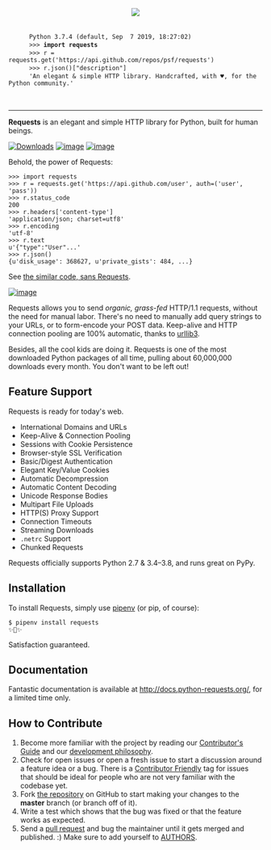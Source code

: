 <span align="center">
    
<pre>
<img src="https://raw.githubusercontent.com/psf/requests/master/docs/_static/requests-logo-small.png" align="center" />
    <div align="left">
    <code> Python 3.7.4 (default, Sep  7 2019, 18:27:02)</code>
    <code> >>> <strong>import requests</strong></code>
    <code> >>> r = requests.get('https://api.github.com/repos/psf/requests')</code>
    <code> >>> r.json()["description"]</code>
    <code> 'An elegant & simple HTTP library. Handcrafted, with ♥, for the Python community.'</code>
    </div>
</pre>  
   
</span>

---------------------


**Requests** is an elegant and simple HTTP library for Python, built for human beings.

[![Downloads](https://pepy.tech/badge/requests)](https://pepy.tech/project/requests)
[![image](https://img.shields.io/pypi/pyversions/requests.svg)](https://pypi.org/project/requests/)
[![image](https://img.shields.io/github/contributors/psf/requests.svg)](https://github.com/psf/requests/graphs/contributors)


Behold, the power of Requests:

``` {.sourceCode .python}
>>> import requests
>>> r = requests.get('https://api.github.com/user', auth=('user', 'pass'))
>>> r.status_code
200
>>> r.headers['content-type']
'application/json; charset=utf8'
>>> r.encoding
'utf-8'
>>> r.text
u'{"type":"User"...'
>>> r.json()
{u'disk_usage': 368627, u'private_gists': 484, ...}
```

See [the similar code, sans Requests](https://gist.github.com/973705).

[![image]()](http://docs.python-requests.org/)

Requests allows you to send *organic, grass-fed* HTTP/1.1 requests,
without the need for manual labor. There's no need to manually add query
strings to your URLs, or to form-encode your POST data. Keep-alive and
HTTP connection pooling are 100% automatic, thanks to
[urllib3](https://github.com/shazow/urllib3).

Besides, all the cool kids are doing it. Requests is one of the most
downloaded Python packages of all time, pulling about 60,000,000
downloads every month. You don't want to be left out!

Feature Support
---------------

Requests is ready for today's web.

-   International Domains and URLs
-   Keep-Alive & Connection Pooling
-   Sessions with Cookie Persistence
-   Browser-style SSL Verification
-   Basic/Digest Authentication
-   Elegant Key/Value Cookies
-   Automatic Decompression
-   Automatic Content Decoding
-   Unicode Response Bodies
-   Multipart File Uploads
-   HTTP(S) Proxy Support
-   Connection Timeouts
-   Streaming Downloads
-   `.netrc` Support
-   Chunked Requests

Requests officially supports Python 2.7 & 3.4–3.8, and runs great on
PyPy.

Installation
------------

To install Requests, simply use [pipenv](http://pipenv.org/) (or pip, of
course):

``` {.sourceCode .bash}
$ pipenv install requests
✨🍰✨
```

Satisfaction guaranteed.

Documentation
-------------

Fantastic documentation is available at
<http://docs.python-requests.org/>, for a limited time only.

How to Contribute
-----------------

1.  Become more familiar with the project by reading our [Contributor's Guide](http://docs.python-requests.org/en/latest/dev/contributing/) and our [development philosophy](http://docs.python-requests.org/en/latest/dev/philosophy/).
2.  Check for open issues or open a fresh issue to start a discussion
    around a feature idea or a bug. There is a [Contributor
    Friendly](https://github.com/psf/requests/issues?direction=desc&labels=Contributor+Friendly&page=1&sort=updated&state=open)
    tag for issues that should be ideal for people who are not very
    familiar with the codebase yet.
3.  Fork [the repository](https://github.com/psf/requests) on
    GitHub to start making your changes to the **master** branch (or
    branch off of it).
4.  Write a test which shows that the bug was fixed or that the feature
    works as expected.
5.  Send a [pull request](https://help.github.com/en/articles/creating-a-pull-request-from-a-fork) and bug the maintainer until it gets merged and
    published. :) Make sure to add yourself to
    [AUTHORS](https://github.com/psf/requests/blob/master/AUTHORS.rst).


